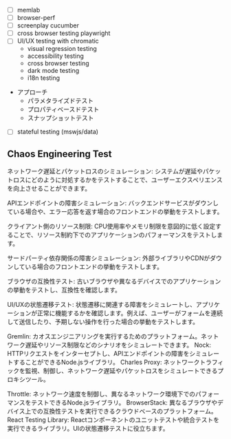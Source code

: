 
- [ ] memlab
- [ ] browser-perf
- [ ] screenplay cucumber
- [ ] cross browser testing playwright
- [ ] UI/UX testing with chromatic
  - visual regression testing
  - accessibility testing
  - cross browser testing
  - dark mode testing
  - i18n testing
- アプローチ
  - パラメタライズドテスト
  - プロパティベースドテスト
  - スナップショットテスト
- [ ] stateful testing (mswjs/data)

## Chaos Engineering Test

ネットワーク遅延とパケットロスのシミュレーション:
システムが遅延やパケットロスにどのように対処するかをテストすることで、ユーザーエクスペリエンスを向上させることができます。

APIエンドポイントの障害シミュレーション:
バックエンドサービスがダウンしている場合や、エラー応答を返す場合のフロントエンドの挙動をテストします。

クライアント側のリソース制限:
CPU使用率やメモリ制限を意図的に低く設定することで、リソース制約下でのアプリケーションのパフォーマンスをテストします。

サードパーティ依存関係の障害シミュレーション:
外部ライブラリやCDNがダウンしている場合のフロントエンドの挙動をテストします。

ブラウザの互換性テスト:
古いブラウザや異なるデバイスでのアプリケーションの挙動をテストし、互換性を確認します。

UI/UXの状態遷移テスト:
状態遷移に関連する障害をシミュレートし、アプリケーションが正常に機能するかを確認します。例えば、ユーザーがフォームを連続して送信したり、予期しない操作を行った場合の挙動をテストします。

Gremlin: カオスエンジニアリングを実行するためのプラットフォーム。ネットワーク遅延やリソース制限などのシナリオをシミュレートできます。
Nock: HTTPリクエストをインターセプトし、APIエンドポイントの障害をシミュレートすることができるNode.jsライブラリ。
Charles Proxy: ネットワークトラフィックを監視、制御し、ネットワーク遅延やパケットロスをシミュレートできるプロキシツール。

Throttle: ネットワーク速度を制御し、異なるネットワーク環境下でのパフォーマンスをテストできるNode.jsライブラリ。
BrowserStack: 異なるブラウザやデバイス上での互換性テストを実行できるクラウドベースのプラットフォーム。
React Testing Library: Reactコンポーネントのユニットテストや統合テストを実行できるライブラリ。UIの状態遷移テストに役立ちます。